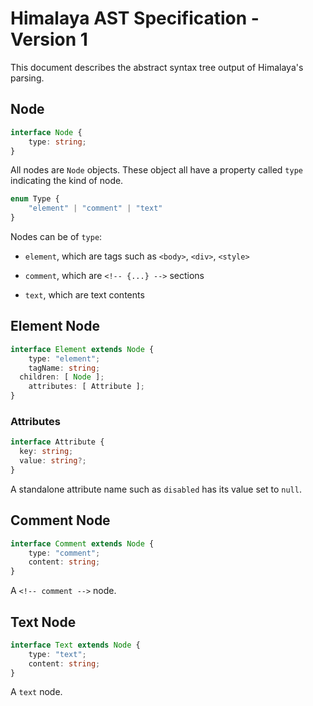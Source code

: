 # Himalaya AST Specification - Version 1

This document describes the abstract syntax tree output of Himalaya's parsing.

## Node

```ts
interface Node {
	type: string;
}
```

All nodes are `Node` objects. These object all have a property called `type` indicating the kind of node.

```ts
enum Type {
	"element" | "comment" | "text"
}
```

Nodes can be of `type`:

- `element`, which are tags such as `<body>`, `<div>`, `<style>`

- `comment`, which are `<!-- {...} -->` sections

- `text`, which are text contents

## Element Node

```ts
interface Element extends Node {
	type: "element";
	tagName: string;
  children: [ Node ];
	attributes: [ Attribute ];
}
```

### Attributes

```ts
interface Attribute {
  key: string;
  value: string?;
}
```

A standalone attribute name such as `disabled` has its value set to `null`.

## Comment Node

```ts
interface Comment extends Node {
	type: "comment";
	content: string;
}
```

A `<!-- comment -->` node.

## Text Node

```ts
interface Text extends Node {
	type: "text";
	content: string;
}
```

A `text` node.

